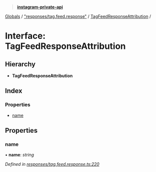 > **[instagram-private-api](../README.md)**

[Globals](../README.md) / ["responses/tag.feed.response"](../modules/_responses_tag_feed_response_.md) / [TagFeedResponseAttribution](_responses_tag_feed_response_.tagfeedresponseattribution.md) /

# Interface: TagFeedResponseAttribution

## Hierarchy

* **TagFeedResponseAttribution**

## Index

### Properties

* [name](_responses_tag_feed_response_.tagfeedresponseattribution.md#name)

## Properties

###  name

• **name**: *string*

*Defined in [responses/tag.feed.response.ts:220](https://github.com/dilame/instagram-private-api/blob/e9c516c/src/responses/tag.feed.response.ts#L220)*